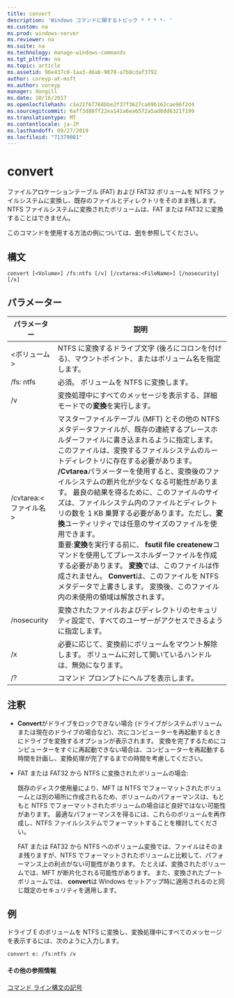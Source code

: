 ```yaml
---
title: convert
description: 'Windows コマンドに関するトピック * * * *- '
ms.custom: na
ms.prod: windows-server
ms.reviewer: na
ms.suite: na
ms.technology: manage-windows-commands
ms.tgt_pltfrm: na
ms.topic: article
ms.assetid: 96e437c0-1aa3-46ab-9078-a7b8cdaf3792
author: coreyp-at-msft
ms.author: coreyp
manager: dongill
ms.date: 10/16/2017
ms.openlocfilehash: c1e22f67768bbe2f37f3627ca69b162cae96f2d4
ms.sourcegitcommit: 6aff3d88ff22ea141a6ea6572a5ad8dd6321f199
ms.translationtype: MT
ms.contentlocale: ja-JP
ms.lasthandoff: 09/27/2019
ms.locfileid: "71379081"
---
```

# <a name="convert"></a>convert



ファイルアロケーションテーブル (FAT) および FAT32 ボリュームを NTFS ファイルシステムに変換し、既存のファイルとディレクトリをそのまま残します。 NTFS ファイルシステムに変換されたボリュームは、FAT または FAT32 に変換することはできません。

このコマンドを使用する方法の例については、[例](#BKMK_examples)を参照してください。

## <a name="syntax"></a>構文

```
convert [<Volume>] /fs:ntfs [/v] [/cvtarea:<FileName>] [/nosecurity] [/x]
```

## <a name="parameters"></a>パラメーター

|パラメーター|説明|
|---------|-----------|
|\<ボリューム >|NTFS に変換するドライブ文字 (後ろにコロンを付ける)、マウントポイント、またはボリューム名を指定します。|
|/fs: ntfs|必須。 ボリュームを NTFS に変換します。|
|/v|変換処理中にすべてのメッセージを表示する、詳細モードでの**変換**を実行します。|
|/cvtarea:\<ファイル名 >|マスターファイルテーブル (MFT) とその他の NTFS メタデータファイルが、既存の連続するプレースホルダーファイルに書き込まれるように指定します。 このファイルは、変換するファイルシステムのルートディレクトリに存在する必要があります。 **/Cvtarea**パラメーターを使用すると、変換後のファイルシステムの断片化が少なくなる可能性があります。 最良の結果を得るために、このファイルのサイズは、ファイルシステム内のファイルとディレクトリの数を 1 KB 乗算する必要があります。ただし、**変換**ユーティリティでは任意のサイズのファイルを使用できます。</br>重要:**変換**を実行する前に、 **fsutil file createnew**コマンドを使用してプレースホルダーファイルを作成する必要があります。 **変換**では、このファイルは作成されません。 **Convert**は、このファイルを NTFS メタデータで上書きします。 変換後、このファイル内の未使用の領域は解放されます。|
|/nosecurity|変換されたファイルおよびディレクトリのセキュリティ設定で、すべてのユーザーがアクセスできるように指定します。|
|/x|必要に応じて、変換前にボリュームをマウント解除します。 ボリュームに対して開いているハンドルは、無効になります。|
|/?|コマンド プロンプトにヘルプを表示します。|

## <a name="remarks"></a>注釈

-   **Convert**がドライブをロックできない場合 (ドライブがシステムボリュームまたは現在のドライブの場合など)、次にコンピューターを再起動するときにドライブを変換するオプションが表示されます。 変換を完了するためにコンピューターをすぐに再起動できない場合は、コンピューターを再起動する時間を計画し、変換処理が完了するまでの時間を考慮してください。
-   FAT または FAT32 から NTFS に変換されたボリュームの場合:

    既存のディスク使用量により、MFT は NTFS でフォーマットされたボリュームとは別の場所に作成されるため、ボリュームのパフォーマンスは、もともと NTFS でフォーマットされたボリュームの場合ほど良好ではない可能性があります。 最適なパフォーマンスを得るには、これらのボリュームを再作成し、NTFS ファイルシステムでフォーマットすることを検討してください。

    FAT または FAT32 から NTFS へのボリューム変換では、ファイルはそのまま残りますが、NTFS でフォーマットされたボリュームと比較して、パフォーマンス上の利点がない可能性があります。 たとえば、変換されたボリュームでは、MFT が断片化される可能性があります。 また、変換されたブートボリュームでは、 **convert**は Windows セットアップ時に適用されるのと同じ既定のセキュリティを適用します。

## <a name="BKMK_examples"></a>例

ドライブ E のボリュームを NTFS に変換し、変換処理中にすべてのメッセージを表示するには、次のように入力します。
```
convert e: /fs:ntfs /v
```

#### <a name="additional-references"></a>その他の参照情報

[コマンド ライン構文の記号](command-line-syntax-key.md)